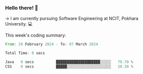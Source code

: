 ### Hello there! 👋

-> I am currently pursuing Software Engineering at NCIT, Pokhara University. 💻


This week's coding summary:
<!--START_SECTION:waka-->

```rust
From: 29 February 2024 - To: 07 March 2024

Total Time: 0 secs

Java   0 secs          ▓▓▓▓▓▓▓▓▓▓▓▓▓▓▓▓▓▓▓▓░░░░░   79.70 %
CSS    0 secs          ▓▓▓▓▓░░░░░░░░░░░░░░░░░░░░   20.30 %
```

<!--END_SECTION:waka-->

